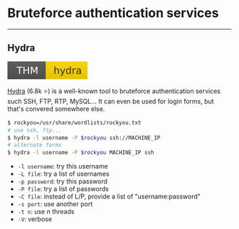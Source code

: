 # Bruteforce authentication services

<hr class="sl">

## Hydra

[![hydra](../../_badges/hydra.svg)](https://tryhackme.com/room/hydra)

<div class="row row-cols-md-2"><div>

[Hydra](https://github.com/vanhauser-thc/thc-hydra) (6.8k ⭐) is a well-known tool to bruteforce authentication services such SSH, FTP, RTP, MySQL... It can even be used for login forms, but that's convered somewhere else.

```bash
$ rockyou=/usr/share/wordlists/rockyou.txt
# use ssh, ftp...
$ hydra -l username -P $rockyou ssh://MACHINE_IP
# alternate forms
$ hydra -l username -P $rockyou MACHINE_IP ssh
```
</div><div>

* `-l username`: try this username
* `-L file`: try a list of usernames
* `-p password`: try this password
* `-P file`: try a list of passwords
* `-C file`: instead of L/P, provide a list of "username:password"
* `-s port`: use another port
* `-t n`: use $n$ threads
* `-V`: verbose
</div></div>
